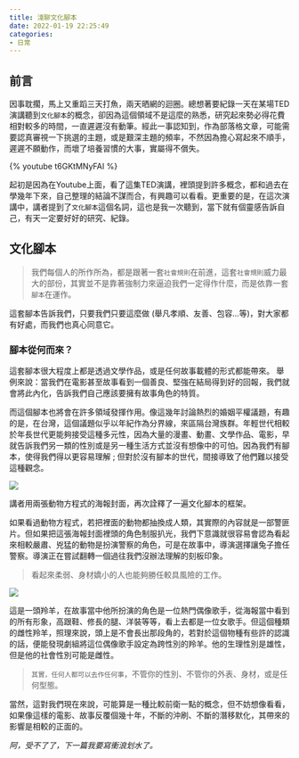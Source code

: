 ```yaml
---
title: 淺聊文化腳本
date: 2022-01-19 22:25:49
categories:
- 日常
---
```

## 前言
因事耽擱，馬上又重蹈三天打魚，兩天晒網的迴圈。總想著要紀錄一天在某場TED演講聽到`文化腳本`的概念，卻因為這個領域不是這麼的熟悉，研究起來勢必得花費相對較多的時間，一直遲遲沒有動筆。經此一事認知到，作為部落格文章，可能需要認真審視一下挑選的主題，或是艱深主題的頻率，不然因為擔心寫起來不順手，遲遲不願動作，而壞了培養習慣的大事，實屬得不償失。
<!-- more -->


{% youtube t6GKtMNyFAI %}

起初是因為在Youtube上面，看了這集TED演講，裡頭提到許多概念，都和過去在學幾年下來，自己整理的結論不謀而合，有興趣可以看看。更重要的是，在這次演講中，講者提到了`文化腳本`這個名詞，這也是我一次聽到，當下就有個靈感告訴自己，有天一定要好好的研究、紀錄。

## 文化腳本

> 我們每個人的所作所為，都是跟著一套`社會規則`在前進，這套`社會規則`威力最大的部份，其實並不是靠著強制力來逼迫我們一定得作什麼，而是依靠一套`腳本`在運作。

這套腳本告訴我們，只要我們只要這麼做 (舉凡孝順、友善、包容...等)，對大家都有好處，而我們也真心同意它。

### 腳本從何而來？
這套腳本很大程度上都是透過文學作品，或是任何故事載體的形式都能帶來。
舉例來說：當我們在電影甚至故事看到一個善良、堅強在結局得到好的回報，我們就會將此內化，告訴我們自己應該要擁有故事角色的特質。

而這個腳本也將會在許多領域發揮作用。像這幾年討論熱烈的婚姻平權議題，有趣的是，在台灣，這個議題似乎以年紀作為分界線，來區隔台灣族群。年輕世代相較於年長世代更能夠接受這種多元性，因為大量的漫畫、動畫、文學作品、電影，早就告訴我們另一類的性別或是另一種生活方式並沒有想像中的可怕。因為我們有腳本，使得我們得以更容易理解 ; 但對於沒有腳本的世代，間接導致了他們難以接受這種觀念。

![](/images/zootopia.png)

講者用兩張動物方程式的海報封面，再次詮釋了一遍文化腳本的框架。

如果看過動物方程式，若把裡面的動物都抽換成人類，其實際的內容就是一部警匪片。但如果把這張海報封面裡頭的角色制服扒光，我們下意識就很容易會認為看起來相較嚴肅、兇猛的動物是扮演警察的角色，可是在故事中，導演選擇讓兔子擔任警察。導演正在嘗試翻轉一個過往我們沒辦法理解的刻板印象。

>看起來柔弱、身材嬌小的人也能夠勝任較具風險的工作。

![](/images/antelope.jpg)

這是一頭羚羊，在故事當中他所扮演的角色是一位熱門偶像歌手，從海報當中看到的所有形象，高跟鞋、修長的腿、洋裝等等，看上去都是一位女歌手。但這個種類的雌性羚羊，照理來說，頭上是不會長出那段角的，若對於這個物種有些許的認識的話，便能發現劇組將這位偶像歌手設定為跨性別的羚羊。他的生理性別是雄性，但是他的社會性別可能是雌性。

>`其實，任何人都可以去作任何事`，不管你的性別、不管你的外表、身材，或是任何型態。

當然，這對我們現在來說，可能算是一種比較前衛一點的概念，但不妨想像看看，如果像這樣的電影、故事反覆個幾十年，不斷的沖刷、不斷的潛移默化，其帶來的影響是相較的正面的。






_阿，受不了了，下一篇我要寫衝浪划水了。_